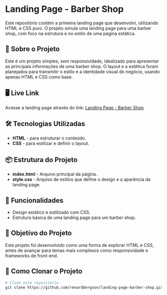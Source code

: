 # Landing Page - Barber Shop

Este repositório contém a primeira landing page que desenvolvi, utilizando HTML e CSS puro. O projeto simula uma landing page para uma barber shop, com foco na estrutura e no estilo de uma página estática.

## 🚀 Sobre o Projeto

Este é um projeto simples, sem responsividade, idealizado para apresentar as principais informações de uma barber shop. O layout e a estética foram planejados para transmitir o estilo e a identidade visual do negócio, usando apenas HTML e CSS como base.

## 🖥️ Live Link

Acesse a landing page através do link: [Landing Page - Barber Shop](https://renard-barber-shop.netlify.app/)

## 🛠️ Tecnologias Utilizadas

- **HTML** - para estruturar o conteúdo.
- **CSS** - para estilizar e definir o layout.

## 📦 Estrutura do Projeto

- **index.html** - Arquivo principal da página.
- **style.css** - Arquivo de estilos que define o design e a aparência da landing page.

## 🌟 Funcionalidades

- Design estático e estilizado com CSS.
- Estrutura básica de uma landing page para um barber shop.

## 🎯 Objetivo do Projeto

Este projeto foi desenvolvido como uma forma de explorar HTML e CSS, antes de avançar para temas mais complexos como responsividade e frameworks de front-end.

## 📂 Como Clonar o Projeto

```bash
# Clone este repositório
git clone https://github.com/renardbergson/landing-page-barber-shop.git
